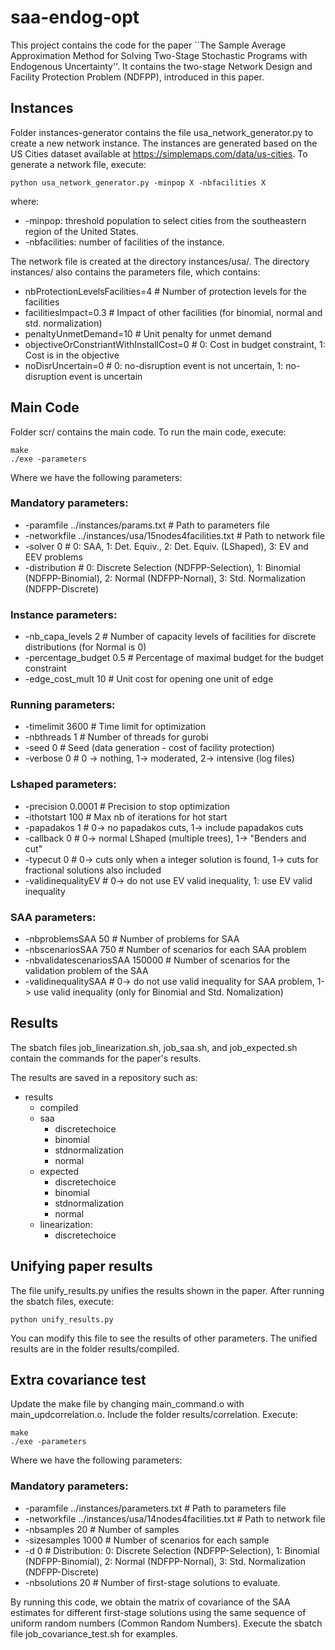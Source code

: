 # saa-endog-opt

This project contains the code for the paper ``The Sample Average Approximation Method for Solving Two-Stage Stochastic Programs with Endogenous Uncertainty''. It contains the two-stage Network Design and Facility Protection Problem (NDFPP), introduced in this paper.

## Instances

Folder instances-generator contains the file usa_network_generator.py to create a new network instance. The instances are generated based on the US Cities dataset available at https://simplemaps.com/data/us-cities. To generate a network file, execute:

```
python usa_network_generator.py -minpop X -nbfacilities X
```

where:
- -minpop:       threshold population to select cities from the southeastern region of the United States. 
- -nbfacilities: number of facilities of the instance.

The network file is created at the directory instances/usa/. The directory instances/ also contains the parameters file, which contains:

- nbProtectionLevelsFacilities=4           # Number of protection levels for the facilities  
- facilitiesImpact=0.3                     # Impact of other facilities (for binomial, normal and std. normalization) 
- penaltyUnmetDemand=10                    # Unit penalty for unmet demand 
- objectiveOrConstriantWithInstallCost=0   # 0: Cost in budget constraint, 1: Cost is in the objective 
- noDisrUncertain=0                        # 0: no-disruption event is not uncertain, 1: no-disruption event is uncertain

## Main Code 

Folder scr/ contains the main code. To run the main code, execute:

```
make 
./exe -parameters
```

Where we have the following parameters:

### Mandatory parameters: 
- -paramfile ../instances/params.txt                   # Path to parameters file
- -networkfile ../instances/usa/15nodes4facilities.txt # Path to network file 
- -solver 0                                            # 0: SAA, 1: Det. Equiv., 2: Det. Equiv. (LShaped), 3: EV and EEV problems
- -distribution                                        # 0: Discrete Selection (NDFPP-Selection), 1: Binomial (NDFPP-Binomial), 2: Normal (NDFPP-Nornal), 3: Std. Normalization (NDFPP-Discrete)

### Instance parameters: 
- -nb_capa_levels 2       # Number of capacity levels of facilities for discrete distributions (for Normal is 0)
- -percentage_budget 0.5  # Percentage of maximal budget for the budget constraint 
- -edge_cost_mult  10     # Unit cost for opening one unit of edge 

### Running parameters:
- -timelimit 3600         # Time limit for optimization 
- -nbthreads 1            # Number of threads for gurobi 
- -seed 0                 # Seed (data generation - cost of facility protection) 
- -verbose 0              # 0 -> nothing, 1-> moderated, 2-> intensive (log files)

### Lshaped parameters: 
- -precision 0.0001  # Precision to stop optimization 
- -ithotstart 100    # Max nb of iterations for hot start 
- -papadakos 1       # 0-> no papadakos cuts, 1-> include papadakos cuts 
- -callback 0        # 0-> normal LShaped (multiple trees), 1-> "Benders and cut" 
- -typecut 0         # 0-> cuts only when a integer solution is found, 1-> cuts for fractional solutions also included 
- -validinequalityEV # 0-> do not use EV valid inequality, 1: use EV valid inequality 

### SAA parameters: 
- -nbproblemsSAA 50               # Number of problems for SAA 
- -nbscenariosSAA 750             # Number of scenarios for each SAA problem 
- -nbvalidatescenariosSAA 150000  # Number of scenarios for the validation problem of the SAA 
- -validinequalitySAA             # 0-> do not use valid inequality for SAA problem, 1-> use valid inequality (only for Binomial and Std. Nomalization)

## Results

The sbatch files job_linearization.sh, job_saa.sh, and job_expected.sh contain the commands for the paper's results.

The results are saved in a repository such as: 

- results
    - compiled 
    - saa 
        - discretechoice 
        - binomial 
        - stdnormalization 
        - normal
    - expected 
        - discretechoice 
        - binomial 
        - stdnormalization 
        - normal 
    - linearization: 
        - discretechoice
        
## Unifying paper results

The file unify_results.py unifies the results shown in the paper. After running the sbatch files, execute:

```
python unify_results.py
```

You can modify this file to see the results of other parameters. The unified results are in the folder results/compiled.

## Extra covariance test

Update the make file by changing main_command.o with main_updcorrelation.o. Include the folder results/correlation. Execute:

```
make
./exe -parameters
```
Where we have the following parameters:

### Mandatory parameters:
- -paramfile ../instances/parameters.txt               # Path to parameters file
- -networkfile ../instances/usa/14nodes4facilities.txt # Path to network file 
- -nbsamples 20                                        # Number of samples
- -sizesamples 1000                                    # Number of scenarios for each sample
- -d 0                                                 # Distribution: 0: Discrete Selection (NDFPP-Selection), 1: Binomial (NDFPP-Binomial), 2: Normal (NDFPP-Nornal), 3: Std. Normalization (NDFPP-Discrete)
- -nbsolutions 20                                      # Number of first-stage solutions to evaluate.

By running this code, we obtain the matrix of covariance of the SAA estimates for different first-stage solutions using the same sequence of uniform random numbers (Common Random Numbers). Execute the sbatch file job_covariance_test.sh for examples.
